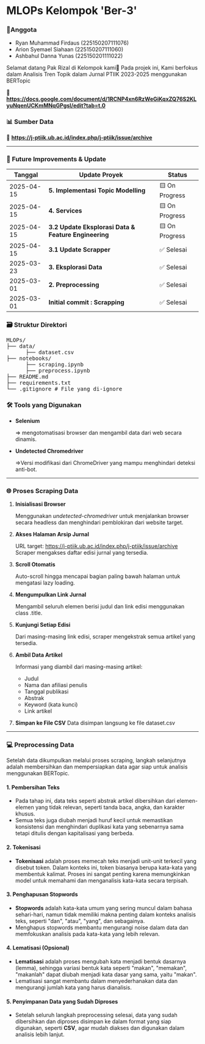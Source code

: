 # MLOPs Kelompok 'Ber-3'

### 🧍Anggota

- Ryan Muhammad Firdaus (225150207111076)
- Arion Syemael Siahaan (225150207111060)
- Ashbahul Danna Yunas (225150201111022)

Selamat datang Pak Rizal di Kelompok kami🙌
Pada projek ini, Kami berfokus dalam Analisis Tren Topik dalam Jurnal PTIIK 2023-2025 menggunakan BERTopic

🔗 **https://docs.google.com/document/d/1RCNP4xn6RzWeGiKqxZQ76S2KLyuNqenUCKmMNqGPgsI/edit?tab=t.0**

### 📊 Sumber Data

🔗 **https://j-ptiik.ub.ac.id/index.php/j-ptiik/issue/archive**

---

### 📅 Future Improvements & Update

| Tanggal    | Update Proyek                                        | Status         |
| ---------- | ---------------------------------------------------- | -------------- |
| 2025-04-15 | **5. Implementasi Topic Modelling**                  | 🟨 On Progress |
| 2025-04-15 | **4. Services**                                      | 🟨 On Progress |
| 2025-04-15 | **3.2 Update Eksplorasi Data & Feature Engineering** | 🟨 On Progress |
| 2025-04-15 | **3.1 Update Scrapper**                              | ✅ Selesai     |
| 2025-03-23 | **3. Eksplorasi Data**                               | ✅ Selesai     |
| 2025-03-01 | **2. Preprocessing**                                 | ✅ Selesai     |
| 2025-03-01 | **Initial commit : Scrapping**                       | ✅ Selesai     |

### 🗃️ Struktur Direktori

<pre>MLOPs/ 
├── data/
      ├── dataset.csv 
├── notebooks/
      ├── scraping.ipynb
      ├── preprocess.ipynb
├── README.md
├── requirements.txt 
└── .gitignore # File yang di-ignore </pre>

### 🛠️ Tools yang Digunakan

- **Selenium**

  => mengotomatisasi browser dan mengambil data dari web secara dinamis.

- **Undetected Chromedriver**

  =>Versi modifikasi dari ChromeDriver yang mampu menghindari deteksi anti-bot.

---

### 🌐 Proses Scraping Data

1. **Inisialisasi Browser**

   Menggunakan _undetected-chromedriver_ untuk menjalankan browser secara headless dan menghindari pemblokiran dari website target.

2. **Akses Halaman Arsip Jurnal**

   URL target: https://j-ptiik.ub.ac.id/index.php/j-ptiik/issue/archive
   Scraper mengakses daftar edisi jurnal yang tersedia.

3. **Scroll Otomatis**

   Auto-scroll hingga mencapai bagian paling bawah halaman untuk mengatasi lazy loading.

4. **Mengumpulkan Link Jurnal**

   Mengambil seluruh elemen berisi judul dan link edisi menggunakan class .title.

5. **Kunjungi Setiap Edisi**

   Dari masing-masing link edisi, scraper mengekstrak semua artikel yang tersedia.

6. **Ambil Data Artikel**

   Informasi yang diambil dari masing-masing artikel:

   - Judul
   - Nama dan afiliasi penulis
   - Tanggal publikasi
   - Abstrak
   - Keyword (kata kunci)
   - Link artikel

7. **Simpan ke File CSV**
   Data disimpan langsung ke file dataset.csv

---

### 💻 Preprocessing Data

Setelah data dikumpulkan melalui proses scraping, langkah selanjutnya adalah membersihkan dan mempersiapkan data agar siap untuk analisis menggunakan BERTopic.

#### 1. **Pembersihan Teks**

- Pada tahap ini, data teks seperti abstrak artikel dibersihkan dari elemen-elemen yang tidak relevan, seperti tanda baca, angka, dan karakter khusus.
- Semua teks juga diubah menjadi huruf kecil untuk memastikan konsistensi dan menghindari duplikasi kata yang sebenarnya sama tetapi ditulis dengan kapitalisasi yang berbeda.

#### 2. **Tokenisasi**

- **Tokenisasi** adalah proses memecah teks menjadi unit-unit terkecil yang disebut token. Dalam konteks ini, token biasanya berupa kata-kata yang membentuk kalimat. Proses ini sangat penting karena memungkinkan model untuk memahami dan menganalisis kata-kata secara terpisah.

#### 3. **Penghapusan Stopwords**

- **Stopwords** adalah kata-kata umum yang sering muncul dalam bahasa sehari-hari, namun tidak memiliki makna penting dalam konteks analisis teks, seperti "dan", "atau", "yang", dan sebagainya.
- Menghapus stopwords membantu mengurangi noise dalam data dan memfokuskan analisis pada kata-kata yang lebih relevan.

#### 4. **Lematisasi (Opsional)**

- **Lematisasi** adalah proses mengubah kata menjadi bentuk dasarnya (lemma), sehingga variasi bentuk kata seperti "makan", "memakan", "makanlah" dapat diubah menjadi kata dasar yang sama, yaitu "makan".
- Lematisasi sangat membantu dalam menyederhanakan data dan mengurangi jumlah kata yang harus dianalisis.

#### 5. **Penyimpanan Data yang Sudah Diproses**

- Setelah seluruh langkah preprocessing selesai, data yang sudah dibersihkan dan diproses disimpan ke dalam format yang siap digunakan, seperti **CSV**, agar mudah diakses dan digunakan dalam analisis lebih lanjut.
